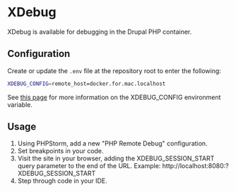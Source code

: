 XDebug
======

XDebug is available for debugging in the Drupal PHP container.

Configuration
-------------
Create or update the `.env` file at the repository root to enter the following:

```bash
XDEBUG_CONFIG=remote_host=docker.for.mac.localhost
```

See [this page](https://xdebug.org/docs/remote) for more information on the XDEBUG_CONFIG environment variable.

Usage
-----

1. Using PHPStorm, add a new "PHP Remote Debug" configuration.
2. Set breakpoints in your code.
3. Visit the site in your browser, adding the XDEBUG_SESSION_START query parameter to the end of the URL.  Example: http://localhost:8080:?XDEBUG_SESSION_START
4. Step through code in your IDE.
